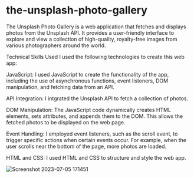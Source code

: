 # the-unsplash-photo-gallery
The Unsplash Photo Gallery is a web application that fetches and displays photos from the Unsplash API. It provides a user-friendly interface to explore and view a collection of high-quality, royalty-free images from various photographers around the world.

Technical Skills Used
I used the following technologies to create this web app:

JavaScript: I used JavaScript to create the functionality of the app, including the use of asynchronous functions, event listeners, DOM manipulation, and fetching data from an API.

API Integration: I intgrated the Unsplash API to fetch a collection of photos. 

DOM Manipulation: The JavaScript code dynamically creates HTML elements, sets attributes, and appends them to the DOM. This allows the fetched photos to be displayed on the web page.

Event Handling: I employed event listeners, such as the scroll event, to trigger specific actions when certain events occur. For example, when the user scrolls near the bottom of the page, more photos are loaded.

HTML and CSS: I used  HTML and CSS to structure and style the web app.



![Screenshot 2023-07-05 171451](https://github.com/moayyadsaleh/the-unsplash-photo-gallery/assets/137034202/7b74291d-faa0-4e6e-9d30-2788f3bdb241)
